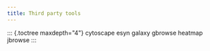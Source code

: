 ```yaml
---
title: Third party tools
---
```


::: {.toctree maxdepth="4"}
cytoscape esyn galaxy gbrowse heatmap jbrowse
:::
